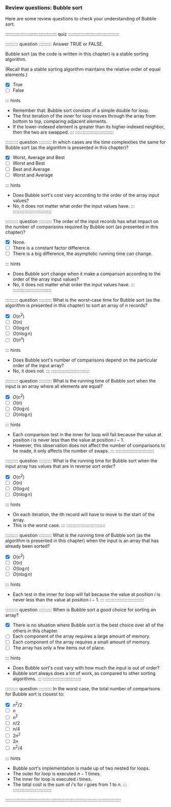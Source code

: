 
### Review questions: Bubble sort

Here are some review questions to check your understanding of Bubble sort.

:::::::::::::::::::::::::::::::::::::::: quiz ::::::::::::::::::::::::::::::::::::::::

:::::::::: question ::::::::::
Answer TRUE or FALSE.

Bubble sort (as the code is written in this chapter) is a stable sorting algorithm.

(Recall that a stable sorting algorithm maintains the relative order of equal elements.)

- [x] True
- [ ] False

::: hints
- Remember that: Bubble sort consists of a simple double for loop.
- The first iteration of the inner for loop moves through
the array from bottom to top, comparing adjacent elements.
- If the lower-indexed element is greater than its
higher-indexed neighbor, then the two are swapped.
:::
::::::::::::::::::::::::::::::



:::::::::: question ::::::::::
In which cases are the time complexities the
same for Bubble sort (as the algorithm is presented in this chapter)?

- [x] Worst, Average and Best
- [ ] Worst and Best
- [ ] Best and Average
- [ ] Worst and Average

::: hints
- Does Bubble sort's cost vary according to the order of the array input values?
- No, it does not matter what order the input values have.
:::
::::::::::::::::::::::::::::::



:::::::::: question ::::::::::
The order of the input records has what
impact on the number of comparisons required by Bubble sort
(as presented in this chapter)?

- [x] None.
- [ ] There is a constant factor difference.
- [ ] There is a big difference, the asymptotic running time can change.

::: hints
- Does Bubble sort change when it make a comparison
according to the order of the array input values?
- No, it does not matter what order the input values have.
:::
::::::::::::::::::::::::::::::



:::::::::: question ::::::::::
What is the worst-case time for
Bubble sort (as the algorithm is presented in this chapter)
to sort an array of $n$ records?

- [x] $O(n^2)$
- [ ] $O(n)$
- [ ] $O(\log n)$
- [ ] $O(n \log n)$
- [ ] $O(n^n)$

::: hints
- Does Bubble sort's number of comparisons depend on the particular order of the input array?
- No, it does not.
:::
::::::::::::::::::::::::::::::



:::::::::: question ::::::::::
What is the running time of Bubble sort
when the input is an array where all elements are equal?

- [x] $O(n^2)$
- [ ] $O(n)$
- [ ] $O(\log n)$
- [ ] $O(n \log n)$

::: hints
- Each comparison test in the inner for loop will fail
because the value at position $i$ is never less
than the value at position $i-1$.
- However, this observation does not affect the number of
comparisons to be made, it only affects the number of swaps.
:::
::::::::::::::::::::::::::::::



:::::::::: question ::::::::::
What is the running time for Bubble sort
when the input array has values that are in reverse sort order?

- [x] $O(n^2)$
- [ ] $O(n)$
- [ ] $O(\log n)$
- [ ] $O(n \log n)$

::: hints
- On each iteration, the $i$th record will have to move to the start of the array.
- This is the worst case.
:::
::::::::::::::::::::::::::::::



:::::::::: question ::::::::::
What is the running time of Bubble sort
(as the algorithm is presented in this chapter)
when the input is an array that has already been sorted?

- [x] $O(n^2)$
- [ ] $O(n)$
- [ ] $O(\log n)$
- [ ] $O(n \log n)$

::: hints
- Each test in the inner for loop will fail because the
value at position $i$ is never less than the
value at position $i-1$.
:::
::::::::::::::::::::::::::::::



:::::::::: question ::::::::::
When is Bubble sort a good choice for sorting an array?

- [x] There is no situation where Bubble
sort is the best choice over all of the others in this chapter.
- [ ] Each component of the array requires a large amount of memory.
- [ ] Each component of the array requires a small amount of memory.
- [ ] The array has only a few items out of place.

::: hints
- Does Bubble sort's cost vary with how much the input is out of order?
- Bubble sort always does a lot of work, as compared to other sorting algorithms.
:::
::::::::::::::::::::::::::::::



:::::::::: question ::::::::::
In the worst case, the total number of
comparisons for Bubble sort is closest to:

- [x] $n^2/2$
- [ ] $n$
- [ ] $n^2$
- [ ] $n/2$
- [ ] $n/4$
- [ ] $2n^2$
- [ ] $2n$
- [ ] $n^2/4$

::: hints
- Bubble sort's implementation is made up of two nested for loops.
- The outer for loop is executed $n-1$ times.
- The inner for loop is executed $i$ times.
- The total cost is the sum of $i$'s for $i$ goes from 1 to $n$.
:::
::::::::::::::::::::::::::::::

::::::::::::::::::::::::::::::::::::::::::::::::::::::::::::::::::::::::::::::::::::::::::

